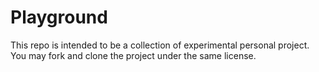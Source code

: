 # Playground

This repo is intended to be a collection of experimental personal project. You may fork and clone the project under the same license.
